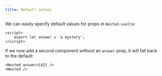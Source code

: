 ```yaml
---
title: Default values
---
```


We can easily specify default values for props in `Nested.svelte`:

```svelte
<script>
	export let answer = 'a mystery';
</script>
```

If we now add a second component _without_ an `answer` prop, it will fall back to the default:

```svelte
<Nested answer={42} />
<Nested />
```
